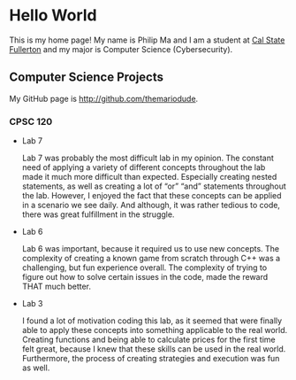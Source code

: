 # Hello World

This is my home page! My name is Philip Ma and I am a student at [Cal State Fullerton](http://www.fullerton.edu/) and my major is Computer Science (Cybersecurity).

## Computer Science Projects

My GitHub page is http://github.com/themariodude.

### CPSC 120

* Lab 7

    Lab 7 was probably the most difficult lab in my opinion. The constant need of applying a variety of different concepts throughout the lab made it much more difficult than expected. Especially creating nested statements, as well as creating a lot of “or” “and” statements throughout the lab. However, I enjoyed the fact that these concepts can be applied in a scenario we see daily. And although, it was rather tedious to code, there was great fulfillment in the struggle.

* Lab 6

    Lab 6 was important, because it required us to use new concepts. The complexity of creating a known game from scratch through C++ was a challenging, but fun experience overall. The complexity of trying to figure out how to solve certain issues in the code, made the reward THAT much better.

* Lab 3

    I found a lot of motivation coding this lab, as it seemed that were finally able to apply these concepts into something applicable to the real world. Creating functions and being able to calculate prices  for the first time felt great, because I knew that these skills can be used in the real world. Furthermore, the process of creating strategies and execution was fun as well.
